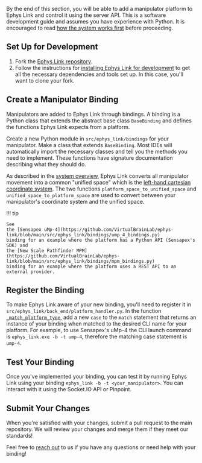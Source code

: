 By the end of this section, you will be able to add a manipulator platform to Ephys Link and control it using the server
API. This is a software development guide and assumes you have experience with Python. It is encouraged to
read [how the system works first](../home/how_it_works.md) before proceeding.

## Set Up for Development

1. Fork the [Ephys Link repository](https://github.com/VirtualBrainLab/ephys-link).
2. Follow the instructions for [installing Ephys Link for development](index.md#installing-for-development) to get all
   the necessary dependencies and tools set up. In this case, you'll want to clone your fork.

## Create a Manipulator Binding

Manipulators are added to Ephys Link through bindings. A binding is a Python class that extends the abstract base class
`BaseBinding` and defines the functions Ephys Link expects from a platform.

Create a new Python module in `src/ephys_link/bindings` for your manipulator. Make a class that extends
`BaseBinding`. Most IDEs will automatically import the necessary classes and tell you the methods you need to
implement. These functions have signature documentation describing what they should do.

As described in the [system overview](../home/how_it_works.md), Ephys Link converts all manipulator movement into a
common "unified space" which is
the [left-hand cartesian coordinate system](https://www.scratchapixel.com/lessons/mathematics-physics-for-computer-graphics/geometry/coordinate-systems.html).
The two functions `platform_space_to_unified_space` and `unified_space_to_platform_space` are used to convert between
your manipulator's coordinate system and the unified space.

!!! tip

    See
    the [Sensapex uMp-4](https://github.com/VirtualBrainLab/ephys-link/blob/main/src/ephys_link/bindings/ump_4_bindings.py)
    binding for an example where the platform has a Python API (Sensapex's SDK) and
    the [New Scale Pathfinder MPM](https://github.com/VirtualBrainLab/ephys-link/blob/main/src/ephys_link/bindings/mpm_bindings.py)
    binding for an example where the platform uses a REST API to an external provider.

## Register the Binding

To make Ephys Link aware of your new binding, you'll need to register it in
`src/ephys_link/back_end/platform_handler.py`. In the function [
`_match_platform_type`](https://github.com/VirtualBrainLab/ephys-link/blob/c00be57bb552e5d0466b1cfebd0a54d555f12650/src/ephys_link/back_end/platform_handler.py#L69),
add a new `case` to the `match` statement that returns an instance of your binding when matched to the desired CLI name
for your platform. For example, to use Sensapex's uMp-4 the CLI launch command is `ephys_link.exe -b -t ump-4`,
therefore the matching case statement is `ump-4`.

## Test Your Binding

Once you've implemented your binding, you can test it by running Ephys Link using your binding
`ephys_link -b -t <your_manipulator>`. You can interact with it using the Socket.IO API or Pinpoint.

## Submit Your Changes

When you're satisfied with your changes, submit a pull request to the main repository. We will review your changes and
merge them if they meet our standards!

Feel free to [reach out](../home/contact.md) to us if you have any questions or need help with your binding!